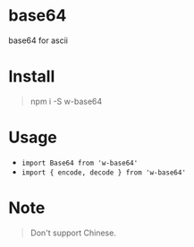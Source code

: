 # base64
base64 for ascii
# Install
> npm i -S w-base64
# Usage
* `import Base64 from 'w-base64'`
* `import { encode, decode } from 'w-base64'`
# Note
> Don't support Chinese.
